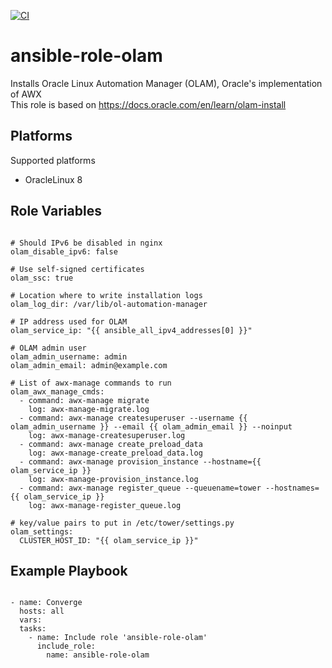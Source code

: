 [![CI](https://github.com/de-it-krachten/ansible-role-olam/workflows/CI/badge.svg?event=push)](https://github.com/de-it-krachten/ansible-role-olam/actions?query=workflow%3ACI)


# ansible-role-olam

Installs Oracle Linux Automation Manager (OLAM), Oracle's implementation of AWX<br>
This role is based on https://docs.oracle.com/en/learn/olam-install<br>


Platforms
--------------

Supported platforms

- OracleLinux 8



Role Variables
--------------
<pre><code>
# Should IPv6 be disabled in nginx
olam_disable_ipv6: false

# Use self-signed certificates
olam_ssc: true

# Location where to write installation logs
olam_log_dir: /var/lib/ol-automation-manager

# IP address used for OLAM
olam_service_ip: "{{ ansible_all_ipv4_addresses[0] }}"

# OLAM admin user
olam_admin_username: admin
olam_admin_email: admin@example.com

# List of awx-manage commands to run
olam_awx_manage_cmds:
  - command: awx-manage migrate
    log: awx-manage-migrate.log
  - command: awx-manage createsuperuser --username {{ olam_admin_username }} --email {{ olam_admin_email }} --noinput
    log: awx-manage-createsuperuser.log
  - command: awx-manage create_preload_data
    log: awx-manage-create_preload_data.log
  - command: awx-manage provision_instance --hostname={{ olam_service_ip }}
    log: awx-manage-provision_instance.log
  - command: awx-manage register_queue --queuename=tower --hostnames={{ olam_service_ip }}
    log: awx-manage-register_queue.log

# key/value pairs to put in /etc/tower/settings.py
olam_settings:
  CLUSTER_HOST_ID: "{{ olam_service_ip }}"
</pre></code>


Example Playbook
----------------

<pre><code>
- name: Converge
  hosts: all
  vars:
  tasks:
    - name: Include role 'ansible-role-olam'
      include_role:
        name: ansible-role-olam
</pre></code>
